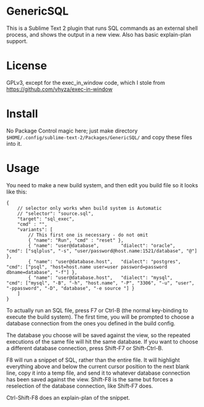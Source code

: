 GenericSQL
==========
This is a Sublime Text 2 plugin that runs SQL commands as an external shell process,
and shows the output in a new view. Also has basic explain-plan support.


License
=======
GPLv3, except for the exec_in_window code, which I stole from https://github.com/vhyza/exec-in-window


Install
=======
No Package Control magic here; just make directory `$HOME/.config/sublime-text-2/Packages/GenericSQL/` and copy these files into it.


Usage
=====
You need to make a new build system, and then edit you build file so it looks like this:

    {
        // selector only works when build system is Automatic
        // "selector": "source.sql",
        "target": "sql_exec",
        "cmd" : "",
        "variants": [
            // This first one is necessary - do not omit
            { "name": "Run", "cmd" : "reset" },
            { "name": "user@database",        "dialect": "oracle",   "cmd": ["sqlplus", "-s", "user/password@host.name:1521/database", "@"] },
            { "name": "user@database.host",   "dialect": "postgres", "cmd": ["psql", "host=host.name user=user password=password dbname=database", "-f"] },
            { "name": "user@database.host",   "dialect": "mysql",    "cmd": ["mysql", "-B", "-h", "host.name", "-P", "3306", "-u", "user", "-ppassword", "-D", "database", "-e source "] }
        ]
    }

To actually run an SQL file, press F7 or Ctrl-B (the normal key-binding to execute the build system).
The first time, you will be prompted to choose a database connection from the ones you defined in the build config.

The database you choose will be saved against the view, so the repeated executions of the same file
will hit the same database. If you want to choose a different database connection, press Shift-F7
or Shift-Ctrl-B.

F8 will run a snippet of SQL, rather than the entire file. It will highlight everything above and
below the current cursor position to the next blank line, copy it into a temp file,
and send it to whatever database connection has been saved against the view.
Shift-F8 is the same but forces a reselection of the database connection, like Shift-F7 does.

Ctrl-Shift-F8 does an explain-plan of the snippet.
